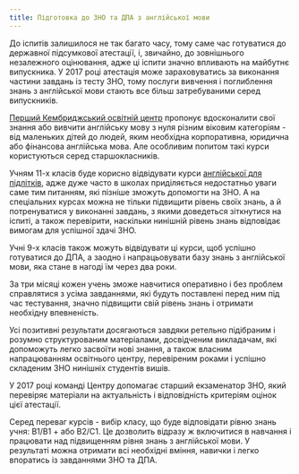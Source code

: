 ```yaml
---
title: Підготовка до ЗНО та ДПА з англійської мови
---
```


До іспитів залишилося не так багато часу, тому саме час готуватися до державної підсумкової атестації, і, звичайно, до зовнішнього незалежного оцінювання, адже ці іспити значно впливають на майбутнє випускника. У 2017 році атестація може зараховуватись за виконання частини завдань із тесту ЗНО, тому послуги вивчення і поглиблення знань з англійської мови стають все більш затребуваними серед випускників.

[Перший Кембриджський освітній центр](http://cambridge.kiev.ua/company/) пропонує вдосконалити свої знання або вивчити англійську мову з нуля різним віковим категоріям - від маленьких дітей до людей, яким необхідна корпоративна, юридична або фінансова англійська мова. Але особливим попитом такі курси користуються серед старшокласників.

Учням 11-х класів буде корисно відвідувати курси [англійської для підлітків](http://cambridge.kiev.ua/teenagers/), адже дуже часто в школах приділяється недостатньо уваги саме тим питанням, які пізніше зможуть допомогти на ЗНО. А на спеціальних курсах можна не тільки підвищити рівень своїх знань, а й потренуватися у виконанні завдань, з якими доведеться зіткнутися на іспиті, а також перевірити, наскільки нинішній рівень знань відповідає вимогам для успішної здачі ЗНО.

Учні 9-х класів також можуть відвідувати ці курси, щоб успішно готуватися до ДПА, а заодно і напрацьовувати базу знань з англійської мови, яка стане в нагоді їм через два роки.

За три місяці кожен учень зможе навчитися оперативно і без проблем справлятися з усіма завданнями, які будуть поставлені перед ним під час тестування, значно підвищити свій рівень знань і отримати необхідну впевненість.

Усі позитивні результати досягаються завдяки ретельно підібраним і розумно структурованим матеріалами, досвідченим викладачам, які допоможуть легко засвоїти нові знання, а також власним напрацюванням освітнього центру, перевіреним роками і успішно складеним ЗНО нинішніх студентів вишів.

У 2017 році команді Центру допомагає старший екзаменатор ЗНО, який перевіряє матеріали на актуальність і відповідність критеріям оцінок цієї атестації.

Серед переваг курсів - вибір класу, що буде відповідати рівню знань учня: В1/В1 + або В2/С1. Це дозволить відразу ж включитися в навчання і працювати над підвищенням рівня знань з англійської мови. У результаті можна отримати всі необхідні вміння, навички і легко впоратись із завданнями ЗНО та ДПА.
